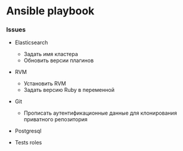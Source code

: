 # Ansible playbook

### Issues

- Elasticsearch
  - Задать имя кластера
  - Обновить версии плагинов

- RVM
  - Установить RVM
  - Задать версию Ruby в переменной

- Git
  - Прописать аутентификационные данные для клонирования приватного репозитория

- Postgresql
- Tests roles
